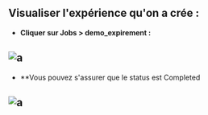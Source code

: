 ## **Visualiser l'expérience qu'on a crée :**

- **Cliquer sur Jobs > demo_expirement :**


![a](https://user-images.githubusercontent.com/78825764/204795989-097543fe-a083-4bab-92b3-2c7b8c7ccda0.PNG)
---
- **Vous pouvez s'assurer que le status est Completed

![a](https://user-images.githubusercontent.com/78825764/204798340-6eadce19-1381-408b-a300-caf7a8ace81c.PNG)
---
